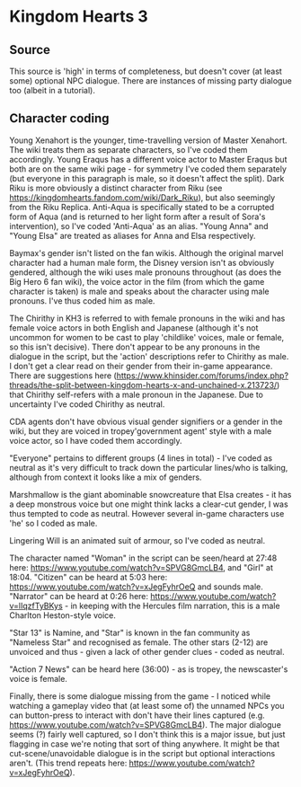 # Kingdom Hearts 3

## Source

This source is 'high' in terms of completeness, but doesn't cover (at least some) optional NPC dialogue. There are instances of missing party dialogue too (albeit in a tutorial).

## Character coding

Young Xenahort is the younger, time-travelling version of Master Xenahort. The wiki treats them as separate characters, so I've coded them accordingly. Young Eraqus has a different voice actor to Master Eraqus but both are on the same wiki page - for symmetry I've coded them separately (but everyone in this paragraph is male, so it doesn't affect the split). Dark Riku is more obviously a distinct character from Riku (see https://kingdomhearts.fandom.com/wiki/Dark_Riku), but also seemingly from the Riku Replica. Anti-Aqua is specifically stated to be a corrupted form of Aqua (and is returned to her light form after a result of Sora's intervention), so I've coded 'Anti-Aqua' as an alias. "Young Anna" and "Young Elsa" are treated as aliases for Anna and Elsa respectively. 

Baymax's gender isn't listed on the fan wikis. Although the original marvel character had a human male form, the Disney version isn't as obviously gendered, although the wiki uses male pronouns throughout (as does the Big Hero 6 fan wiki), the voice actor in the film (from which the game character is taken) is male and speaks about the character using male pronouns. I've thus coded him as male. 

The Chirithy in KH3 is referred to with female pronouns in the wiki and has female voice actors in both English and Japanese (although it's not uncommon for women to be cast to play 'childlike' voices, male or female, so this isn't decisive). There don't appear to be any pronouns in the dialogue in the script, but the 'action' descriptions refer to Chirithy as male. I don't get a clear read on their gender from their in-game appearance. There are suggestions here (https://www.khinsider.com/forums/index.php?threads/the-split-between-kingdom-hearts-x-and-unchained-x.213723/) that Chirithy self-refers with a male pronoun in the Japanese. Due to uncertainty I've coded Chirithy as neutral. 

CDA agents don't have obvious visual gender signifiers or a gender in the wiki, but they are voiced in tropey'government agent' style with a male voice actor, so I have coded them accordingly. 

"Everyone" pertains to different groups (4 lines in total) - I've coded as neutral as it's very difficult to track down the particular lines/who is talking, although from context it looks like a mix of genders. 

Marshmallow is the giant abominable snowcreature that Elsa creates - it has a deep monstrous voice but one might think lacks a clear-cut gender, I was thus tempted to code as neutral. However several in-game characters use 'he' so I coded as male. 

Lingering Will is an animated suit of armour, so I've coded as neutral. 

The character named "Woman" in the script can be seen/heard at 27:48 here: https://www.youtube.com/watch?v=SPVG8GmcLB4, and "Girl" at 18:04. "Citizen" can be heard at 5:03 here: https://www.youtube.com/watch?v=xJegFyhrOeQ and sounds male. "Narrator" can be heard at 0:26 here: https://www.youtube.com/watch?v=lIqzfTyBKys - in keeping with the Hercules film narration, this is a male Charlton Heston-style voice. 

"Star 13" is Namine, and "Star" is known in the fan community as "Nameless Star" and recognised as female. The other stars (2-12) are unvoiced and thus - given a lack of other gender clues - coded as neutral. 

"Action 7 News" can be heard here (36:00) - as is tropey, the newscaster's voice is female. 



Finally, there is some dialogue missing from the game - I noticed while watching a gameplay video that (at least some of) the unnamed NPCs you can button-press to interact with don't have their lines captured (e.g. https://www.youtube.com/watch?v=SPVG8GmcLB4). The major dialogue seems (?) fairly well captured, so I don't think this is a major issue, but just flagging in case we're noting that sort of thing anywhere. It might be that cut-scene/unavoidable dialogue is in the script but optional interactions aren't. (This trend repeats here: https://www.youtube.com/watch?v=xJegFyhrOeQ).